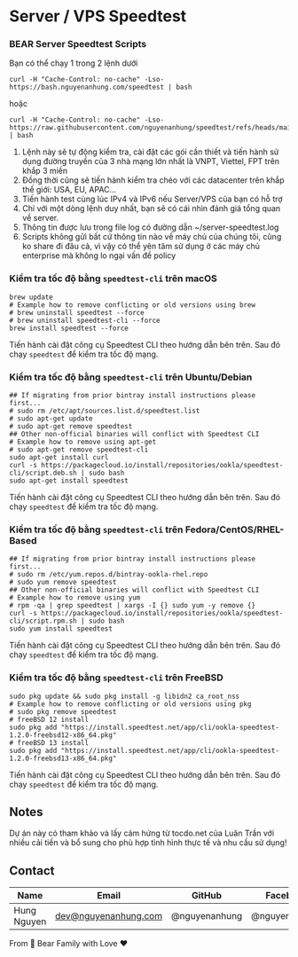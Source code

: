 # Server / VPS Speedtest

### BEAR Server Speedtest Scripts

Bạn có thể chạy 1 trong 2 lệnh dưới

```shell
curl -H "Cache-Control: no-cache" -Lso- https://bash.nguyenanhung.com/speedtest | bash
```

hoặc

```shell
curl -H "Cache-Control: no-cache" -Lso- https://raw.githubusercontent.com/nguyenanhung/speedtest/refs/heads/main/speedtest | bash
```

1. Lệnh này sẽ tự động kiểm tra, cài đặt các gói cần thiết và tiến hành sử dụng đường truyền của 3 nhà mạng lớn nhất là
   VNPT, Viettel, FPT trên khắp 3 miền
2. Đồng thời cũng sẽ tiến hành kiểm tra chéo với các datacenter trên khắp thế giới: USA, EU, APAC...
3. Tiến hành test cùng lúc IPv4 và IPv6 nếu Server/VPS của bạn có hỗ trợ
4. Chỉ với một dòng lệnh duy nhất, bạn sẽ có cái nhìn đánh giá tổng quan về server.
5. Thông tin được lưu trong file log có đường dẫn ~/server-speedtest.log
6. Scripts không gửi bất cứ thông tin nào về máy chủ của chúng tôi, cũng ko share đi đâu cả, vì vậy có thể yên tâm sử
   dụng ở các máy chủ enterprise mà không lo ngại vấn đề policy

### Kiểm tra tốc độ bằng `speedtest-cli` trên macOS

```shellbrew tap teamookla/speedtest
brew update
# Example how to remove conflicting or old versions using brew
# brew uninstall speedtest --force
# brew uninstall speedtest-cli --force
brew install speedtest --force
```

Tiến hành cài đặt công cụ Speedtest CLI theo hướng dẫn bên trên. Sau đó chạy `speedtest` để kiểm tra tốc độ mạng.

### Kiểm tra tốc độ bằng `speedtest-cli` trên Ubuntu/Debian

```shell
## If migrating from prior bintray install instructions please first...
# sudo rm /etc/apt/sources.list.d/speedtest.list
# sudo apt-get update
# sudo apt-get remove speedtest
## Other non-official binaries will conflict with Speedtest CLI
# Example how to remove using apt-get
# sudo apt-get remove speedtest-cli
sudo apt-get install curl
curl -s https://packagecloud.io/install/repositories/ookla/speedtest-cli/script.deb.sh | sudo bash
sudo apt-get install speedtest
```

Tiến hành cài đặt công cụ Speedtest CLI theo hướng dẫn bên trên. Sau đó chạy `speedtest` để kiểm tra tốc độ mạng.

### Kiểm tra tốc độ bằng `speedtest-cli` trên Fedora/CentOS/RHEL-Based

```shell
## If migrating from prior bintray install instructions please first...
# sudo rm /etc/yum.repos.d/bintray-ookla-rhel.repo
# sudo yum remove speedtest
## Other non-official binaries will conflict with Speedtest CLI
# Example how to remove using yum
# rpm -qa | grep speedtest | xargs -I {} sudo yum -y remove {}
curl -s https://packagecloud.io/install/repositories/ookla/speedtest-cli/script.rpm.sh | sudo bash
sudo yum install speedtest
```

Tiến hành cài đặt công cụ Speedtest CLI theo hướng dẫn bên trên. Sau đó chạy `speedtest` để kiểm tra tốc độ mạng.

### Kiểm tra tốc độ bằng `speedtest-cli` trên FreeBSD

```shell
sudo pkg update && sudo pkg install -g libidn2 ca_root_nss
# Example how to remove conflicting or old versions using pkg
# sudo pkg remove speedtest
# freeBSD 12 install
sudo pkg add "https://install.speedtest.net/app/cli/ookla-speedtest-1.2.0-freebsd12-x86_64.pkg"
# freeBSD 13 install
sudo pkg add "https://install.speedtest.net/app/cli/ookla-speedtest-1.2.0-freebsd13-x86_64.pkg"
```

Tiến hành cài đặt công cụ Speedtest CLI theo hướng dẫn bên trên. Sau đó chạy `speedtest` để kiểm tra tốc độ mạng.

## Notes️

Dự án này có tham khảo và lấy cảm hứng từ tocdo.net của Luân Trần với nhiều cải tiến và bổ sung cho phù hợp tình hình
thực tế và nhu cầu sử dụng!

## Contact

| Name        | Email                | GitHub        | Facebook      |
|-------------|----------------------|---------------|---------------|
| Hung Nguyen | dev@nguyenanhung.com | @nguyenanhung | @nguyenanhung |

From 🐼 Bear Family with Love ♥️
